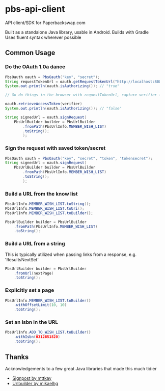 pbs-api-client
==============

API client/SDK for Paperbackswap.com

Built as a standalone Java library, usable in Android.
Builds with Gradle
Uses fluent syntax wherever possible

## Common Usage

### Do the OAuth 1.0a dance
```java
PbsOauth oauth = PbsOauth("key", "secret");
String requestTokenUrl = oauth.getRequestTokenUrl("http://localhost:8080/capture_verifier")
System.out.println(oauth.isAuthorizing()); // "true"

// Go do things in the browser with requestTokenUrl, capture verifier from callback

oauth.retrieveAccessToken(verifier)
System.out.println(oauth.isAuthorizing()); // "false"

String signedUrl = oauth.signRequest(
    PbsUrlBuilder builder = PbsUrlBuilder
        .fromPath(PbsUrlInfo.MEMBER_WISH_LIST)
        .toString();
        );
```

### Sign the request with saved token/secret
```java
PbsOauth oauth = PbsOauth("key", "secret", "token", "tokensecret");
String signedUrl = oauth.signRequest(
    PbsUrlBuilder builder = PbsUrlBuilder
        .fromPath(PbsUrlInfo.MEMBER_WISH_LIST)
        .toString();
        );
```

### Build a URL from the know list
```java
PbsUrlInfo.MEMBER_WISH_LIST.toString();
PbsUrlInfo.MEMBER_WISH_LIST.toUri();
PbsUrlInfo.MEMBER_WISH_LIST.toBuilder();

PbsUrlBuilder builder = PbsUrlBuilder
    .fromPath(PbsUrlInfo.MEMBER_WISH_LIST)
    .toString();
```

### Build a URL from a string

This is typically utilized when passing links from a response, e.g. 'ResultsNextSet'
```java
PbsUrlBuilder builder = PbsUrlBuilder
    .fromUrl(nextPage)
    .toString();
```

### Explicitly set a page
```java
PbsUrlInfo.MEMBER_WISH_LIST.toBuilder()
    .withOffsetLimit(10, 10)
    .toString();
```

### Set an isbn in the URL
```java
PbsUrlInfo.ADD_TO_WISH_LIST.toBuilder()
    .withIsbn(0312851820)
    .toString();
```

## Thanks
Acknowledgements to a few great Java libraries that made this much tidier
* [Signpost by mttkay](https://github.com/mttkay/signpost)
* [Urlbuilder by mikaelhg](https://github.com/mikaelhg/urlbuilder)